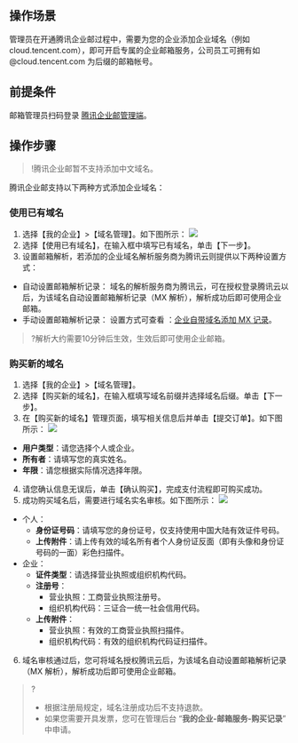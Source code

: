 ## 操作场景
管理员在开通腾讯企业邮过程中，需要为您的企业添加企业域名（例如 cloud.tencent.com），即可开启专属的企业邮箱服务，公司员工可拥有如 @cloud.tencent.com 为后缀的邮箱帐号。

## 前提条件
邮箱管理员扫码登录 [腾讯企业邮管理端](https://exmail.qq.com/cgi-bin/bizmail)。

## 操作步骤
>!腾讯企业邮暂不支持添加中文域名。

腾讯企业邮支持以下两种方式添加企业域名：

### 使用已有域名

1. 选择【我的企业】>【域名管理】。如下图所示：
![](https://main.qcloudimg.com/raw/5fbd5f2c096ec666459f5eb18979b1fa.png)
2. 选择【使用已有域名】，在输入框中填写已有域名，单击【下一步】。
3. 设置邮箱解析，若添加的企业域名解析服务商为腾讯云则提供以下两种设置方式：
 - 自动设置邮箱解析记录：
域名的解析服务商为腾讯云，可在授权登录腾讯云以后，为该域名自动设置邮箱解析记录（MX 解析），解析成功后即可使用企业邮箱。
 - 手动设置邮箱解析记录：
设置方式可查看 ：[企业自带域名添加 MX 记录](https://cloud.tencent.com/document/product/613/46023)。

>?解析大约需要10分钟后生效，生效后即可使用企业邮箱。

### 购买新的域名

1. 选择【我的企业】>【域名管理】。
2. 选择【购买新的域名】，在输入框填写域名前缀并选择域名后缀。单击【下一步】。
3. 在【购买新的域名】管理页面，填写相关信息后并单击【提交订单】。如下图所示：
 ![](https://main.qcloudimg.com/raw/8bfa4b339556afd5ed87962aaf990596.png)
  - **用户类型**：请您选择个人或企业。
  - **所有者**：请填写您的真实姓名。
  - **年限**：请您根据实际情况选择年限。
4. 请您确认信息无误后，单击【确认购买】，完成支付流程即可购买成功。
5. 成功购买域名后，需要进行域名实名审核。如下图所示：
![](https://main.qcloudimg.com/raw/1ab3edf953f3b07464afbadb058e3bda.png)
 - 个人：
    - **身份证号码**：请填写您的身份证号，仅支持使用中国大陆有效证件号码。
    - **上传附件**：请上传有效的域名所有者个人身份证反面（即有头像和身份证号码的一面）彩色扫描件。
 - 企业：
    - **证件类型**：请选择营业执照或组织机构代码。
    - **注册号**：
      - 营业执照：工商营业执照注册号。
      - 组织机构代码：三证合一统一社会信用代码。
    - **上传附件**：
      - 营业执照：有效的工商营业执照扫描件。
      - 组织机构代码：有效的组织机构代码证扫描件。
6. 域名审核通过后，您可将域名授权腾讯云后，为该域名自动设置邮箱解析记录（MX 解析），解析成功后即可使用企业邮箱。

>?
> - 根据注册局规定，域名注册成功后不支持退款。
> - 如果您需要开具发票，您可在管理后台 “**我的企业-邮箱服务-购买记录**” 中申请。




